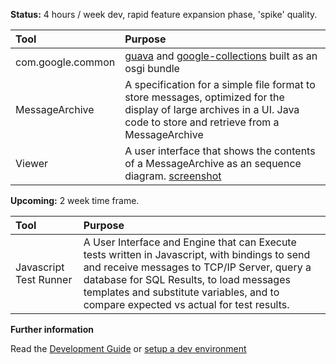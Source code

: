 **Status:** 4 hours / week dev, rapid feature expansion phase, 'spike' quality.

| **Tool** | **Purpose** |
|:---------|:------------|
| com.google.common | [guava](http://code.google.com/p/guava-libraries/) and [google-collections](http://code.google.com/p/google-collections/) built as an osgi bundle |
| MessageArchive | A specification for a simple file format to store messages, optimized for the display of large archives in a UI. Java code to store and retrieve from a MessageArchive |
| Viewer   | A user interface that shows the contents of a MessageArchive as an sequence diagram. [screenshot](http://assertion.googlecode.com/svn/trunk/source/Assertion/AssertionSequenceDiagram.png) |

**Upcoming:** 2 week time frame.

| **Tool** | **Purpose** |
|:---------|:------------|
| Javascript Test Runner | A User Interface and Engine that can Execute tests written in Javascript, with bindings to send and receive messages to TCP/IP Server, query a database for SQL Results, to load messages templates and substitute variables, and to compare expected vs actual for test results. |

**Further information**

Read the [Development Guide](http://assertion.googlecode.com/svn/trunk/source/Assertion/Development%20Guide.pdf) or [setup a dev environment](http://assertion.googlecode.com/svn/trunk/setup.txt)
